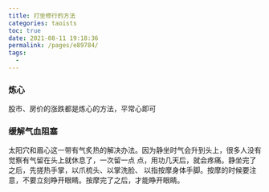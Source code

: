 ```yaml
---
title: 打坐修行的方法
categories: taoists
toc: true
date: 2021-08-11 19:18:36
permalink: /pages/e89784/
tags: 
  - 
---
```


### 炼心

股市、房价的涨跌都是炼心的方法，平常心即可



### 缓解气血阻塞

太阳穴和眉心这一带有气炙热的解决办法。因为静坐时气会升到头上，很多人没有觉察有气留在头上就休息了，一次留一点 点，用功几天后，就会疼痛。静坐完了之后，先搓热手掌，以爪梳头、以掌洗脸、 以指按摩身体手脚。按摩的时候要注意，不要立刻睁开眼睛。按摩完了之后，才能睁开眼睛。

